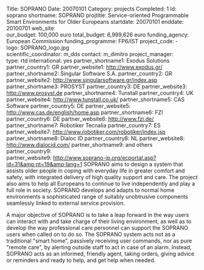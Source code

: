 Title: SOPRANO
Date:  20070101
Category: projects
Completed: 1
Id: soprano
shortname: SOPRANO
projtitle: Service-oriented Programmable Smart Environments for Older Europeans
startdate: 20070101
enddate: 20100701
web_site:  
our_budget: 100,000 euro
total_budget: 6,999,626 euro
funding_agency: European Commission
funding_programme: FP6/IST
project_code:  -  
logo: SOPRANO_logo.jpg  
scientific_coordinator: m_dds
contact: m_dimitro
project_manager:  
type: rtd
international: yes
partner_shortname1: Exodus Solutions
partner_country1: GR
partner_website1: http://www.exodus.gr/
partner_shortname2: Singular Software S.A.
partner_country2: GR
partner_website2: http://www.singularsoftware.gr/index.asp
partner_shortname3: PROSYST
partner_country3: DE
partner_website3: http://www.prosyst.de
partner_shortname4: Tunstall
partner_country4: UK
partner_website4: http://www.tunstall.co.uk/
partner_shortname5: CAS Software
partner_country5: DE
partner_website5: http://www.cas.de/english/home.asp
partner_shortname6: FZI
partner_country6: DE
partner_website6: http://www.fzi.de/
partner_shortname7: Robotiker Tecnalia
partner_country7: ES
partner_website7: http://www.robotiker.com/robotiker/index.jsp
partner_shortname8: Dialoc ID
partner_country8: NL
partner_website8: http://www.dialocid.com/
partner_shortname9: and others
partner_country9:  
partner_website9: http://www.soprano-ip.org/ecportal.asp?id=31&amp;nt=19&amp;lang=1
SOPRANO aims to design a system that assists older people in coping with everyday life in greater comfort and safety, with integrated delivery of high quality support and care. The project also aims to help all Europeans to continue to live independently and play a full role in society. SOPRANO develops and adapts to normal home environments a sophisticated range of suitably unobtrusive components seamlessly linked to external service provision.

A major objective of SOPRANO is to take a leap forward in the way users can interact with and take charge of their living environment, as well as to develop the way professional care personnel can support the SOPRANO users when called on to do so. The SOPRANO system acts not as a traditional "smart home", passively receiving user commands, nor as pure "remote care", by alerting outside staff to act in case of an alarm. Instead, SOPRANO acts as an informed, friendly agent, taking orders, giving advice or reminders and ready to help, and get help when needed.
